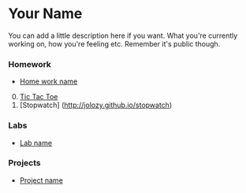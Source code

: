 # Your Name

You can add a little description here if you want. What you're currently working on, how you're feeling etc. Remember it's public though.

### Homework
* [Home work name](#link_to_your_homework_repo)
0. [Tic Tac Toe](http://jolozy.github.io/TicTacToe)
0. [Stopwatch] (http://jolozy.github.io/stopwatch)

### Labs
* [Lab name](#link_to_your_lab_repo)

### Projects
* [Project name](#link_to_your_project_repo)
